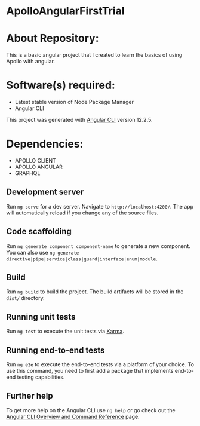 # ApolloAngularFirstTrial

# About Repository:
This is a basic angular project that I created to learn the basics of using Apollo with angular.

# Software(s) required:
* Latest stable version of Node Package Manager
* Angular CLI

This project was generated with [Angular CLI](https://github.com/angular/angular-cli) version 12.2.5.

# Dependencies:
* APOLLO CLIENT
* APOLLO ANGULAR
* GRAPHQL

## Development server

Run `ng serve` for a dev server. Navigate to `http://localhost:4200/`. The app will automatically reload if you change any of the source files.

## Code scaffolding

Run `ng generate component component-name` to generate a new component. You can also use `ng generate directive|pipe|service|class|guard|interface|enum|module`.

## Build

Run `ng build` to build the project. The build artifacts will be stored in the `dist/` directory.

## Running unit tests

Run `ng test` to execute the unit tests via [Karma](https://karma-runner.github.io).

## Running end-to-end tests

Run `ng e2e` to execute the end-to-end tests via a platform of your choice. To use this command, you need to first add a package that implements end-to-end testing capabilities.

## Further help

To get more help on the Angular CLI use `ng help` or go check out the [Angular CLI Overview and Command Reference](https://angular.io/cli) page.
